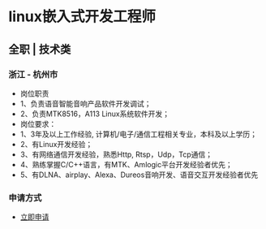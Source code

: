 
# linux嵌入式开发工程师
## 全职  |  技术类
### 浙江 - 杭州市

- 岗位职责
- 1、负责语音智能音响产品软件开发调试；
- 2、负责MTK8516，A113 Linux系统软件开发；
- 岗位要求：
- 1、3年及以上工作经验, 计算机/电子/通信工程相关专业，本科及以上学历；
- 2、有Linux开发经验；
- 3、有网络通信开发经验，熟悉Http, Rtsp，Udp，Tcp通信；
- 4、熟练掌握C/C++语言，有MTK、Amlogic平台开发经验者优先；
- 5、有DLNA、airplay、Alexa、Dureos音响开发、语音交互开发经验者优先
### 申请方式
- <a href="mailto:hr@tuya.com?subject=求职简历-linux嵌入式开发工程师-来自GitHub">立即申请</a>
